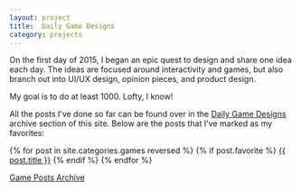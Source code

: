 ```yaml
---
layout: project
title:  Daily Game Designs
category: projects
---
```

On the first day of 2015, I began an epic quest to design and share one idea each day.  The ideas are focused around interactivity and games, but also branch out into UI/UX design, opinion pieces, and product design.

My goal is to do at least 1000. Lofty, I know!

All the posts I've done so far can be found over in the [Daily Game Designs](http://www.foster-douglas.com/games) archive section of this site.  Below are the posts that I've marked as my favorites:

{% for post in site.categories.games reversed %}
{% if post.favorite %}
<a href="{{ post.url }}">{{ post.title }}</a>
{% endif %}
{% endfor %}

<a href="/archive/" target="_blank" class="db br3 bw1 bree tc neutral b ba b--neutral pv2 ph4">Game Posts Archive</a>
